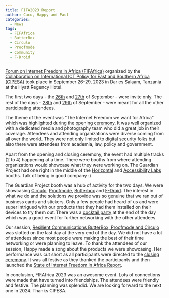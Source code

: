 ```yaml
---
title: FIFA2023 Report
author: Cacu, Happy and Paul
categories:
  - News
tags:
  - FIFAfrica
  - ButterBox
  - Circulo
  - Proofmode
  - Community
  - F-Droid
---
```


[Forum on Internet Freedom in Africa (FIFAfrica)](https://web.archive.org/web/20231102110707/https://internetfreedom.africa/) organized by the [Collaboration on International ICT Policy for East and Southern Africa (CIPESA)](https://web.archive.org/web/20231102060008/https://cipesa.org/) took place in September 26-29, 2023 in Dar es Salaam, Tanzania at the Hyatt Regency Hotel. 

The first two days - the [26th](https://web.archive.org/web/20231103185024/https://whova.com/embedded/event/rWwmoMGALzfjDBkAPdWzA1K4LxMjt38D6BmWiph4wK4%3D/generating/?refer=undefined&day=0) and [27th](https://web.archive.org/web/20231103185107/https://whova.com/embedded/event/rWwmoMGALzfjDBkAPdWzA1K4LxMjt38D6BmWiph4wK4%3D/generating/?refer=undefined&day=1) of September - were invite only. The rest of the days - [28th](https://web.archive.org/web/20231103185923/https://whova.com/embedded/event/rWwmoMGALzfjDBkAPdWzA1K4LxMjt38D6BmWiph4wK4%3D/generating/?refer=undefined&day=2) and [29th](https://web.archive.org/web/20231103190038/https://whova.com/embedded/event/rWwmoMGALzfjDBkAPdWzA1K4LxMjt38D6BmWiph4wK4%3D/generating/?refer=undefined&day=3) of September - were meant for all the other participating attendees. 

The theme of the event was "The Internet Freedom we want for Africa" which was highlighted during the [opening ceremony](https://web.archive.org/web/20231103190144/https://whova.com/embedded/session/rWwmoMGALzfjDBkAPdWzA1K4LxMjt38D6BmWiph4wK4%3D/3354886/?widget=primary). It was well organized with a dedicated media and photography team who did a great job in their coverage. Attendees and attending organizations were diverse coming from all over the world. They were not only limited to digital security folks but also there were attendees from academia, law, policy and government.

Apart from the opening and closing ceremony, the event had multiple tracks (2 to 4) happening at a time. There were booths from where attending organizations would showcase what they were working on. The Guardian Project had one right in the middle of the [Horizontal](https://web.archive.org/web/20231103190633/https://wearehorizontal.org/index) and [Accessibility Labs](https://web.archive.org/web/20210921162650/https://www.a11ylab.com/?lang=EN) booths. Talk of being in good company :)

The Guardian Project booth was a hub of activity for the two days. We were showcasing [Circulo](https://encirculo.org/en/), [Proofmode](https://guardianproject.info/apps/org.witness.proofmode/), [Butterbox](https://likebutter.app/) and [F-Droid](https://f-droid.org/en/). The interest in what we do and the solutions we provide was so genuine that we ran out of business cards and stickers. Only a few people had heard of us and were super intrigued with our products that they had them installed on their devices to try them out. There was a [cocktail party](https://web.archive.org/web/20231103194105/https://whova.com/embedded/session/rWwmoMGALzfjDBkAPdWzA1K4LxMjt38D6BmWiph4wK4%3D/3374537/?widget=primary) at the end of the day which was a good event for further networking with the other attendees.

Our session, [Resilient Communications ButterBox, Proofmode and Circulo](https://web.archive.org/web/20231103194507/https://whova.com/embedded/session/rWwmoMGALzfjDBkAPdWzA1K4LxMjt38D6BmWiph4wK4%3D/3354924/?widget=primary) was slotted on the last day at the very end of the day. We did not have a lot of attendees since most people were making the best of their time networking or were planning to leave. To thank the attendees of our session, Happy made a song about the products we were showcasing. Her performance was cut short as all participants were directed to the [closing ceremony](https://web.archive.org/web/20231103195433/https://whova.com/embedded/session/rWwmoMGALzfjDBkAPdWzA1K4LxMjt38D6BmWiph4wK4%3D/3354927/?widget=primary). It was all festive as they thanked the participants and then launched the [State of Internet Freedom in Africa Report](https://web.archive.org/web/20231019180633/https://internetfreedom.africa/wp-content/uploads/2023/10/SIFA23-Report.pdf).

In conclusion, FIFAfrica 2023 was an awesome event. Lots of connections were made that have turned into friendships. The attendees were friendly and festive. The planning was splendid. We are looking forward to the next one in 2024. Thanks CIPESA.